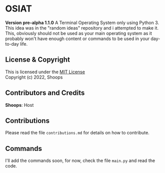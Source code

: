 # OSIAT
**Version pre-alpha 1.1.0**
A Terminal Operating System only using Python 3. This idea was in the "random ideas" repository and i attempted to make it. This, obviously should not be used as your main operating system as it probably won't have enough content or commands to be used in your day-to-day life.

## License & Copyright
This is licensed under the [MIT License](https://opensource.org/licenses/MIT)
<br>
Copyright (c) 2022, Shoops

## Contributors and Credits
**Shoops**: Host

## Contributions
Please read the file `contributions.md` for details on how to contribute.

## Commands
I'll add the commands soon, for now, check the file `main.py` and read the code.